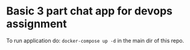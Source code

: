 # Basic 3 part chat app for devops assignment

To run application do: `docker-compose up -d` in the main dir of this repo.
